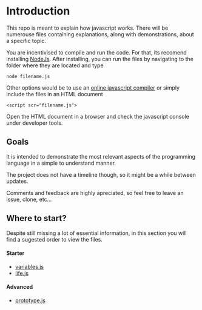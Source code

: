 # Introduction

This repo is meant to explain how javascript works. There will be numerouse files containing explanations, along with demonstrations, about a specific topic.

You are incentivised to compile and run the code. For that, its recomend installing [NodeJs](https://www.nodejs.org). After installing, you can run the files by navigating to the folder where they are located and type

    node filename.js

Other options would be to use an [online javascript compiler](https://repl.it/repls/LuckyCanineKestrel) or simply include the files in an HTML document

    <script scr="filename.js">

Open the HTML document in a browser and check the javascript console under developer tools.

## Goals

It is intended to demonstrate the most relevant aspects of the programming language in a simple to understand manner.

The project does not have a timeline though, so it might be a while between updates.

Comments and feedback are highly apreciated, so feel free to leave an issue, clone, etc...

## Where to start?

Despite still missing a lot of essential information, in this section you will find a sugested order to view the files.

#### Starter

* [variables.js](variables.js)
* [iife.js](iife.js)

#### Advanced

* [prototype.js](prototype.js)
